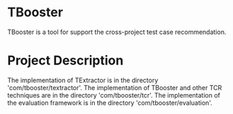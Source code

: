 # TBooster
TBooster is a tool for support the cross-project test case recommendation.

# Project Description
The implementation of TExtractor is in the directory 'com/tbooster/textractor'.
The implementation of TBooster and other TCR techniques are in the directory 'com/tbooster/tcr'.
The implementation of the evaluation framework is in the directory 'com/tbooster/evaluation'.
